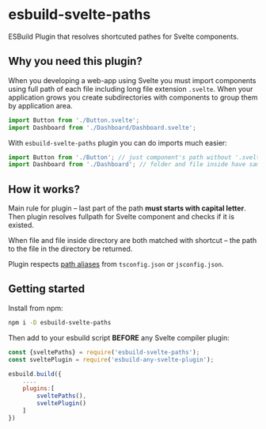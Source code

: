 # esbuild-svelte-paths

ESBuild Plugin that resolves shortcuted pathes for Svelte components. 

## Why you need this plugin?

When you developing a web-app using Svelte you must import components using full path of each file including long file extension `.svelte`. When your application grows you create subdirectories with components to group them by application area.


```js
import Button from './Button.svelte';
import Dashboard from './Dashboard/Dashboard.svelte';

```

With `esbuild-svelte-paths` plugin you can do imports much easier:

```js
import Button from './Button'; // just component's path without '.svelte'
import Dashboard from './Dashboard'; // folder and file inside have same names

```

## How it works?

Main rule for plugin – last part of the path **must starts with capital letter**. Then plugin resolves fullpath for Svelte component and checks if it is existed. 

When file and file inside directory are both matched with shortcut – the path to the file in the directory be returned.

Plugin respects [path aliases](https://www.typescriptlang.org/tsconfig#paths) from `tsconfig.json` or `jsconfig.json`.

## Getting started

Install from npm:

```sh
npm i -D esbuild-svelte-paths
```

Then add to your esbuild script **BEFORE** any Svelte compiler plugin:

```js
const {sveltePaths} = require('esbuild-svelte-paths');
const sveltePlugin = require('esbuild-any-svelte-plugin');

esbuild.build({
    ....
    plugins:[
        sveltePaths(),
        sveltePlugin()
    ]
})

```
